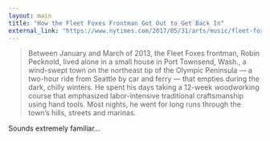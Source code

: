 ```yaml
---
layout: main
title: "How the Fleet Foxes Frontman Got Out to Get Back In"
external_link: "https://www.nytimes.com/2017/05/31/arts/music/fleet-foxes-robin-pecknold-crack-up-interview.html"
---
```

> Between January and March of 2013, the Fleet Foxes frontman, Robin Pecknold, lived alone in a small house in Port Townsend, Wash., a wind-swept town on the northeast tip of the Olympic Peninsula — a two-hour ride from Seattle by car and ferry — that empties during the dark, chilly winters. He spent his days taking a 12-week woodworking course that emphasized labor-intensive traditional craftsmanship using hand tools. Most nights, he went for long runs through the town’s hills, streets and marinas.

Sounds extremely familiar...
